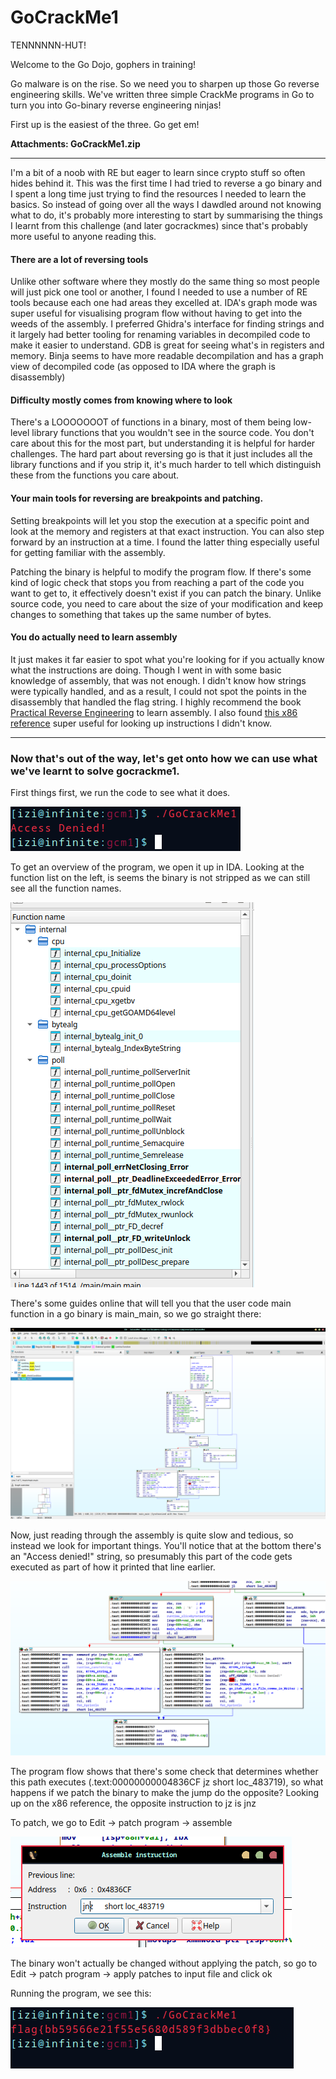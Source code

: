 # GoCrackMe1

TENNNNNN-HUT!

Welcome to the Go Dojo, gophers in training!

Go malware is on the rise. So we need you to sharpen up those Go reverse engineering skills. We've written three simple CrackMe programs in Go to turn you into Go-binary reverse engineering ninjas!

First up is the easiest of the three. Go get em!

**Attachments: GoCrackMe1.zip**

---

I'm a bit of a noob with RE but eager to learn since crypto stuff so often hides behind it. This was the first time I had tried to reverse a go binary and I spent a long time just trying to find the resources I needed to learn the basics. So instead of going over all the ways I dawdled around not knowing what to do, it's probably more interesting to start by summarising the things I learnt from this challenge (and later gocrackmes) since that's probably more useful to anyone reading this.

#### There are a lot of reversing tools

Unlike other software where they mostly do the same thing so most people will just pick one tool or another, I found I needed to use a number of RE tools because each one had areas they excelled at. IDA's graph mode was super useful for visualising program flow without having to get into the weeds of the assembly. I preferred Ghidra's interface for finding strings and it largely had better tooling for renaming variables in decompiled code to make it easier to understand. GDB is great for seeing what's in registers and memory. Binja seems to have more readable decompilation and has a graph view of decompiled code (as opposed to IDA where the graph is disassembly)

#### Difficulty mostly comes from knowing where to look

There's a LOOOOOOOT of functions in a binary, most of them being low-level library functions that you wouldn't see in the source code. You don't care about this for the most part, but understanding it is helpful for harder challenges. The hard part about reversing go is that it just includes all the library functions and if you strip it, it's much harder to tell which distinguish these from the functions you care about.

#### Your main tools for reversing are breakpoints and patching.

Setting breakpoints will let you stop the execution at a specific point and look at the memory and registers at that exact instruction. You can also step forward by an instruction at a time. I found the latter thing especially useful for getting familiar with the assembly.

Patching the binary is helpful to modify the program flow. If there's some kind of logic check that stops you from reaching a part of the code you want to get to, it effectively doesn't exist if you can patch the binary. Unlike source code, you need to care about the size of your modification and keep changes to something that takes up the same number of bytes.

#### You do actually need to learn assembly

It just makes it far easier to spot what you're looking for if you actually know what the instructions are doing. Though I went in with some basic knowledge of assembly, that was not enough. I didn't know how strings were typically handled, and as a result, I could not spot the points in the disassembly that handled the flag string. I highly recommend the book [Practical Reverse Engineering](https://www.amazon.com.au/Practical-Reverse-Engineering-Reversing-Obfuscation/dp/1118787315) to learn assembly. I also found [this x86 reference](https://ref.x86asm.net/geek32.html) super useful for looking up instructions I didn't know.

---

### Now that's out of the way, let's get onto how we can use what we've learnt to solve gocrackme1.

First things first, we run the code to see what it does.

![running the program in the terminal](https://github.com/mythemeria/ctf-writeups/blob/main/images/running%20gcm1.png?raw=true)

To get an overview of the program, we open it up in IDA. Looking at the function list on the left, is seems the binary is not stripped as we can still see all the function names.

![list of unstripped function names in a IDA](https://github.com/mythemeria/ctf-writeups/blob/main/images/function%20names.png?raw=true)

There's some guides online that will tell you that the user code main function in a go binary is main_main, so we go straight there:

![the view when we go to the main_main function](https://github.com/mythemeria/ctf-writeups/blob/main/images/main_main.png?raw=true)

Now, just reading through the assembly is quite slow and tedious, so instead we look for important things. You'll notice that at the bottom there's an "Access denied!" string, so presumably this part of the code gets executed as part of how it printed that line earlier.

![zoom in on ida graph where the access denied string is](https://github.com/mythemeria/ctf-writeups/blob/main/images/access%20denied.png?raw=true)

The program flow shows that there's some check that determines whether this path executes (.text:00000000004836CF jz short loc_483719), so what happens if we patch the binary to make the jump do the opposite? Looking up on the x86 reference, the opposite instruction to jz is jnz

To patch, we go to Edit -> patch program -> assemble

![patching bytes to replace jz with jnz](https://github.com/mythemeria/ctf-writeups/blob/main/images/jnz%20patch.png?raw=true)

The binary won't actually be changed without applying the patch, so go to Edit -> patch program -> apply patches to input file and click ok

Running the program, we see this:

![omg it's the flag](https://github.com/mythemeria/ctf-writeups/blob/main/images/gcm1%20flag.png?raw=true)